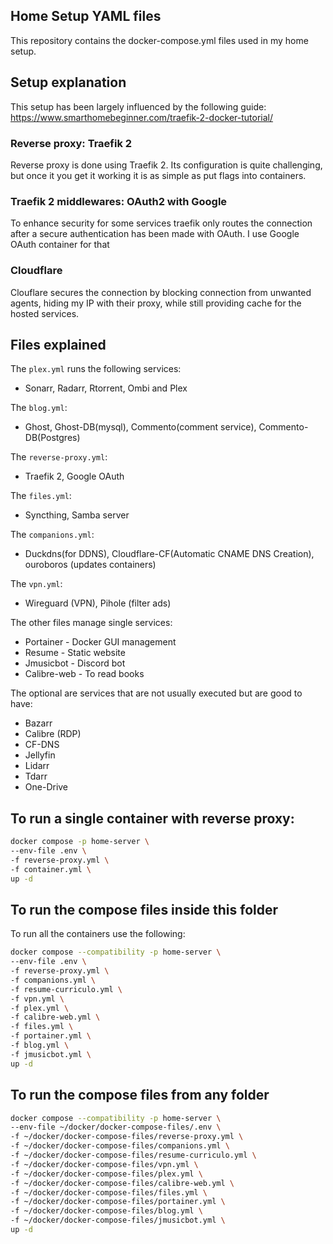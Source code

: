 ## Home Setup YAML files
This repository contains the docker-compose.yml files used in my home setup.

## Setup explanation
This setup has been largely influenced by the following guide: https://www.smarthomebeginner.com/traefik-2-docker-tutorial/

### Reverse proxy: Traefik 2
Reverse proxy is done using Traefik 2. Its configuration is quite challenging, but once it you get
it working it is as simple as put flags into containers.

### Traefik 2 middlewares: OAuth2 with Google
To enhance security for some services traefik only routes the connection after a secure authentication
has been made with OAuth. I use Google OAuth container for that

### Cloudflare
Clouflare secures the connection by blocking connection from unwanted agents, hiding my IP with their proxy, while still providing cache for the hosted services.

## Files explained
The `plex.yml` runs the following services:
 - Sonarr, Radarr, Rtorrent, Ombi and Plex

The `blog.yml`:
 - Ghost, Ghost-DB(mysql), Commento(comment service), Commento-DB(Postgres)

The `reverse-proxy.yml`:
 - Traefik 2, Google OAuth

The `files.yml`:
 - Syncthing, Samba server

The `companions.yml`:
 - Duckdns(for DDNS), Cloudflare-CF(Automatic CNAME DNS Creation), ouroboros (updates containers)

The `vpn.yml`:
 - Wireguard (VPN), Pihole (filter ads)

The other files manage single services:
 - Portainer - Docker GUI management
 - Resume - Static website
 - Jmusicbot - Discord bot
 - Calibre-web - To read books

The optional are services that are not usually executed but are good to have:
 - Bazarr
 - Calibre (RDP)
 - CF-DNS
 - Jellyfin
 - Lidarr
 - Tdarr
 - One-Drive

## To run a single container with reverse proxy:
```bash
docker compose -p home-server \
--env-file .env \
-f reverse-proxy.yml \
-f container.yml \
up -d
```

## To run the compose files inside this folder
To run all the containers use the following:
```bash
docker compose --compatibility -p home-server \
--env-file .env \
-f reverse-proxy.yml \
-f companions.yml \
-f resume-curriculo.yml \
-f vpn.yml \
-f plex.yml \
-f calibre-web.yml \
-f files.yml \
-f portainer.yml \
-f blog.yml \
-f jmusicbot.yml \
up -d
```

## To run the compose files from any folder
```bash
docker compose --compatibility -p home-server \
--env-file ~/docker/docker-compose-files/.env \
-f ~/docker/docker-compose-files/reverse-proxy.yml \
-f ~/docker/docker-compose-files/companions.yml \
-f ~/docker/docker-compose-files/resume-curriculo.yml \
-f ~/docker/docker-compose-files/vpn.yml \
-f ~/docker/docker-compose-files/plex.yml \
-f ~/docker/docker-compose-files/calibre-web.yml \
-f ~/docker/docker-compose-files/files.yml \
-f ~/docker/docker-compose-files/portainer.yml \
-f ~/docker/docker-compose-files/blog.yml \
-f ~/docker/docker-compose-files/jmusicbot.yml \
up -d
```
